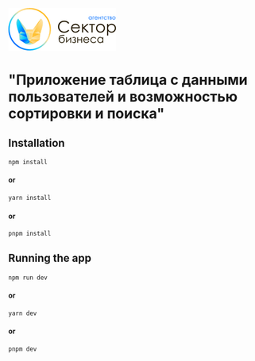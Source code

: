 ![logo](./public/logo.png)
# "Приложение таблица с данными пользователей и возможностью сортировки и поиска"

## Installation
```bash
npm install
```
#### or
```bash
yarn install
```
#### or
```bash
pnpm install
```
## Running the app

```bash
npm run dev
```
#### or
```bash
yarn dev
```
#### or
```bash
pnpm dev
```